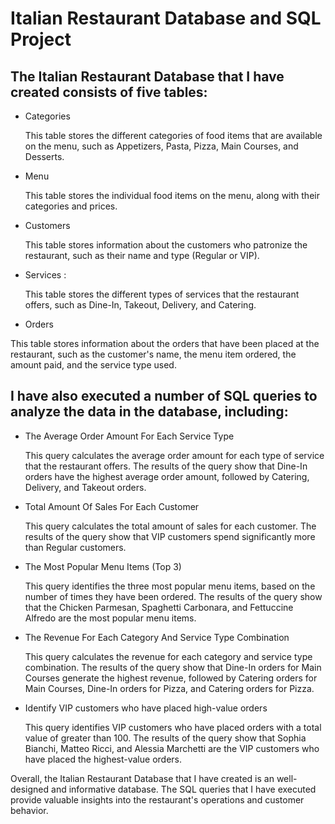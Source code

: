 # Italian Restaurant Database and SQL Project
## The Italian Restaurant Database that I have created consists of five tables:

- Categories

  This table stores the different categories of food items that are available on the menu, such as Appetizers, Pasta, Pizza, Main Courses, and Desserts.

- Menu
  
  This table stores the individual food items on the menu, along with their categories and prices.

- Customers
  
   This table stores information about the customers who patronize the restaurant, such as their name and type (Regular or VIP).

- Services :

  This table stores the different types of services that the restaurant offers, such as Dine-In, Takeout, Delivery, and Catering.

- Orders

 This table stores information about the orders that have been placed at the restaurant, such as the customer's name, the menu item ordered, the amount paid, and the service type used.

## I have also executed a number of SQL queries to analyze the data in the database, including:

- The Average Order Amount For Each Service Type

    This query calculates the average order amount for each type of service that the restaurant offers. The results of the query show that Dine-In orders have the highest average order amount, followed by Catering, Delivery, and Takeout orders.

- Total Amount Of Sales For Each Customer

    This query calculates the total amount of sales for each customer. The results of the query show that VIP customers spend significantly more than Regular customers.

- The Most Popular Menu Items (Top 3)

    This query identifies the three most popular menu items, based on the number of times they have been ordered. The results of the query show that the Chicken Parmesan, Spaghetti Carbonara, and Fettuccine Alfredo are the most popular menu items.

- The Revenue For Each Category And Service Type Combination

    This query calculates the revenue for each category and service type combination. The results of the query show that Dine-In orders for Main Courses generate the highest revenue, followed by Catering orders for Main Courses, Dine-In orders for Pizza, and Catering orders for Pizza.

- Identify VIP customers who have placed high-value orders

    This query identifies VIP customers who have placed orders with a total value of greater than 100. The results of the query show that Sophia Bianchi, Matteo Ricci, and Alessia Marchetti are the VIP customers who have placed the highest-value orders.

Overall, the Italian Restaurant Database that I have created is an well-designed and informative database. The SQL queries that I have executed provide valuable insights into the restaurant's operations and customer behavior.
